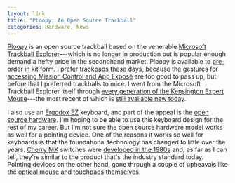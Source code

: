 ```yaml
---
layout: link
title: "Ploopy: An Open Source Trackball"
categories: Hardware, News
---
```


[Ploopy](https://www.ploopy.co/) is an open source trackball based on the venerable [Microsoft Trackball Explorer](https://www.amazon.com/Microsoft-D68-00007-Trackball-Explorer/dp/B00005853Z)---which is no longer in production but is popular enough demand a hefty price in the secondhand market. Ploopy is available to [pre-order in kit form](https://www.ploopy.co/s/shop). I prefer trackpads these days, because the [gestures for accessing Mission Control and App Exposé](https://support.apple.com/en-us/HT204895) are too good to pass up, but before that I preferred trackballs to mice. I went from the Microsoft Trackball Explorer itself through [every generation of the Kensington Expert Mouse](http://xahlee.info/kbd/kensington_expert_mouse_hist.html)---the most recent of which is [still available new today](https://www.amazon.com/Kensington-Expert-Trackball-Mouse-K64325/dp/B00009KH63/).

I also use an [Ergodox EZ](https://ergodox-ez.com/) keyboard, and part of the appeal is the [open source hardware](https://en.wikipedia.org/wiki/Open-source_hardware). I'm hoping to be able to use this keyboard design for the rest of my career. But I'm not sure the open source hardware model works as well for a pointing device. One of the reasons it works so well for keyboards is that the foundational technology has changed to little over the years. [Cherry MX](https://www.cherrymx.de) switches were [developed in the 1980s](https://en.wikipedia.org/wiki/Cherry_\(keyboards\)#Cherry_MX_switches_in_consumer_keyboards) and, as far as I can tell, they're similar to the product that's the industry standard today. Pointing devices on the other hand, gone through a couple of upheavals like the [optical mouse](https://en.wikipedia.org/wiki/Optical_mouse) and [touchpads](https://en.wikipedia.org/wiki/Touchpad) themselves.
